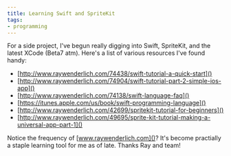 ```yaml
---
title: Learning Swift and SpriteKit
tags:
- programming
---
```


For a side project, I've begun really digging into Swift, SpriteKit, and the latest XCode (Beta7 atm). Here's a list of various resources I've found handy:

* [http://www.raywenderlich.com/74438/swift-tutorial-a-quick-start]()
* [http://www.raywenderlich.com/74904/swift-tutorial-part-2-simple-ios-app]()
* [http://www.raywenderlich.com/74138/swift-language-faq]()
* [https://itunes.apple.com/us/book/swift-programming-language]()
* [http://www.raywenderlich.com/42699/spritekit-tutorial-for-beginners]()
* [http://www.raywenderlich.com/49695/sprite-kit-tutorial-making-a-universal-app-part-1]()

Notice the frequency of [www.raywenderlich.com]()? It's become practially a staple learning tool for me as of late. Thanks Ray and team!
